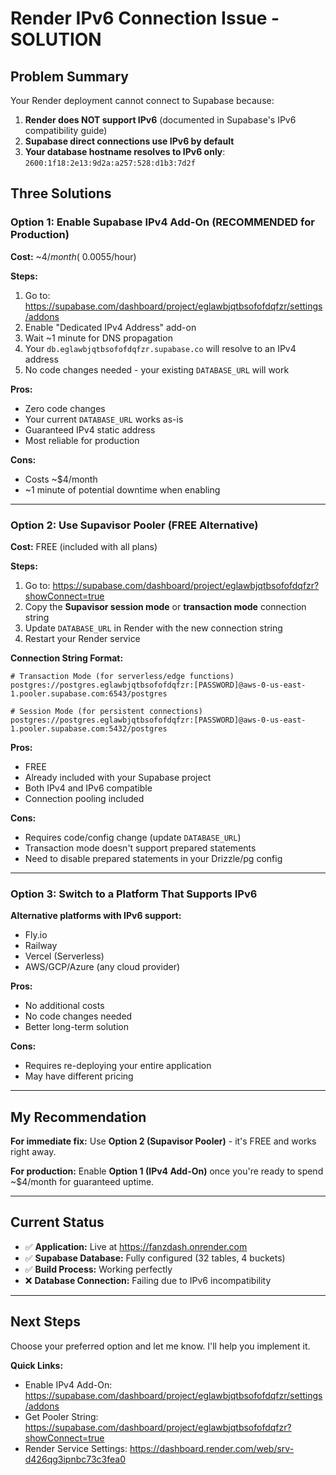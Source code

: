 # Render IPv6 Connection Issue - SOLUTION

## Problem Summary

Your Render deployment cannot connect to Supabase because:
1. **Render does NOT support IPv6** (documented in Supabase's IPv6 compatibility guide)
2. **Supabase direct connections use IPv6 by default**
3. **Your database hostname resolves to IPv6 only**: `2600:1f18:2e13:9d2a:a257:528:d1b3:7d2f`

## Three Solutions

### Option 1: Enable Supabase IPv4 Add-On (RECOMMENDED for Production)

**Cost:** ~$4/month (~$0.0055/hour)

**Steps:**
1. Go to: https://supabase.com/dashboard/project/eglawbjqtbsofofdqfzr/settings/addons
2. Enable "Dedicated IPv4 Address" add-on
3. Wait ~1 minute for DNS propagation
4. Your `db.eglawbjqtbsofofdqfzr.supabase.co` will resolve to an IPv4 address
5. No code changes needed - your existing `DATABASE_URL` will work

**Pros:**
- Zero code changes
- Your current `DATABASE_URL` works as-is
- Guaranteed IPv4 static address
- Most reliable for production

**Cons:**
- Costs ~$4/month
- ~1 minute of potential downtime when enabling

---

### Option 2: Use Supavisor Pooler (FREE Alternative)

**Cost:** FREE (included with all plans)

**Steps:**
1. Go to: https://supabase.com/dashboard/project/eglawbjqtbsofofdqfzr?showConnect=true
2. Copy the **Supavisor session mode** or **transaction mode** connection string
3. Update `DATABASE_URL` in Render with the new connection string
4. Restart your Render service

**Connection String Format:**
```
# Transaction Mode (for serverless/edge functions)
postgres://postgres.eglawbjqtbsofofdqfzr:[PASSWORD]@aws-0-us-east-1.pooler.supabase.com:6543/postgres

# Session Mode (for persistent connections)
postgres://postgres.eglawbjqtbsofofdqfzr:[PASSWORD]@aws-0-us-east-1.pooler.supabase.com:5432/postgres
```

**Pros:**
- FREE
- Already included with your Supabase project
- Both IPv4 and IPv6 compatible
- Connection pooling included

**Cons:**
- Requires code/config change (update `DATABASE_URL`)
- Transaction mode doesn't support prepared statements
- Need to disable prepared statements in your Drizzle/pg config

---

### Option 3: Switch to a Platform That Supports IPv6

**Alternative platforms with IPv6 support:**
- Fly.io
- Railway
- Vercel (Serverless)
- AWS/GCP/Azure (any cloud provider)

**Pros:**
- No additional costs
- No code changes needed
- Better long-term solution

**Cons:**
- Requires re-deploying your entire application
- May have different pricing

---

## My Recommendation

**For immediate fix:** Use **Option 2 (Supavisor Pooler)** - it's FREE and works right away.

**For production:** Enable **Option 1 (IPv4 Add-On)** once you're ready to spend ~$4/month for guaranteed uptime.

---

## Current Status

- ✅ **Application:** Live at https://fanzdash.onrender.com
- ✅ **Supabase Database:** Fully configured (32 tables, 4 buckets)
- ✅ **Build Process:** Working perfectly
- ❌ **Database Connection:** Failing due to IPv6 incompatibility

---

## Next Steps

Choose your preferred option and let me know. I'll help you implement it.

**Quick Links:**
- Enable IPv4 Add-On: https://supabase.com/dashboard/project/eglawbjqtbsofofdqfzr/settings/addons
- Get Pooler String: https://supabase.com/dashboard/project/eglawbjqtbsofofdqfzr?showConnect=true
- Render Service Settings: https://dashboard.render.com/web/srv-d426qg3ipnbc73c3fea0

